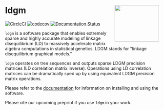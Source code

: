 # ldgm <img align="right" width="145" height="120" src="https://github.com/awohns/ldgm/blob/main/docs/ldgm_logo.png">
[![CircleCI](https://circleci.com/gh/awohns/ldgm.svg?style=svg)](https://circleci.com/gh/awohns/ldgm)
[![codecov](https://codecov.io/gh/awohns/ldgm/branch/main/graph/badge.svg?token=2I8PxyDm8A)](https://codecov.io/gh/awohns/ldgm)
[![Documentation Status](https://readthedocs.org/projects/ldgm/badge/?version=latest)](https://ldgm.readthedocs.io/en/latest/?badge=latest)

``ldgm`` is a software package that enables extremely sparse and highly accurate modeling of linkage disequilibrium (LD) to massively accelerate matrix algebra computations in statistical genetics. LDGM stands for "linkage disequilibrium graphical models."

``ldgm`` operates on tree sequences and outputs sparse LDGM precision matrices (LD correlation matrix inverse). Operations using LD correlation matrices can be dramatically sped up by using equivalent LDGM precision matrix operations.

Please refer to the [documentation](https://ldgm.readthedocs.io/en/latest/) for information on installing and using the software.

Please cite our upcoming preprint if you use ``ldgm`` in your work.
